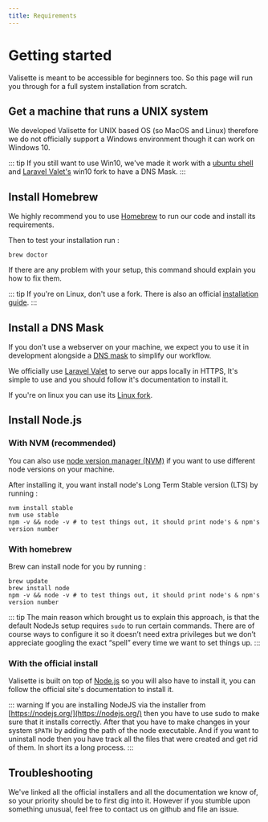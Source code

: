 ```yaml
---
title: Requirements
---
```

# Getting started

Valisette is meant to be accessible for beginners too. So this page will run you through for a full system installation from scratch.

## Get a machine that runs a UNIX system

We developed Valisette for UNIX based OS (so MacOS and Linux) therefore we do not officially support a Windows environment though it can work on Windows 10.

::: tip
If you still want to use Win10, we've made it work with a [ubuntu shell](https://www.howtogeek.com/249966/how-to-install-and-use-the-linux-bash-shell-on-windows-10/) and [Laravel Valet's](https://github.com/cretueusebiu/valet-windows) win10 fork to have a DNS Mask.
:::

## Install Homebrew

We highly recommend you to use [Homebrew](https://brew.sh/) to run our code and install its requirements.

Then to test your installation run :
```bash{4}
brew doctor
```

If there are any problem with your setup, this command should explain you how to fix them.

::: tip
If you're on Linux, don't use a fork. There is also an official [installation guide](https://docs.brew.sh/Homebrew-on-Linux).
:::

## Install a DNS Mask

If you don't use a webserver on your machine, we expect you to use it in development alongside a [DNS mask](https://en.m.wikipedia.org/wiki/Domain_masking) to simplify our workflow.

We officially use [Laravel Valet](https://laravel.com/docs/5.8/valet) to serve our apps locally in HTTPS, 
It's simple to use and you should follow it's documentation to install it. 

If you're on linux you can use its [Linux fork](https://github.com/cpriego/valet-linux).


## Install Node.js

### With NVM (recommended)

You can also use [node version manager (NVM)](https://github.com/creationix/nvm) if you want to use different node versions on your machine.

After installing it, you want install node's Long Term Stable version (LTS) by running :

```bash{4}
nvm install stable
nvm use stable
npm -v && node -v # to test things out, it should print node's & npm's version number
```

### With homebrew

Brew can install node for you by running :

```bash{4}
brew update
brew install node
npm -v && node -v # to test things out, it should print node's & npm's version number
```

::: tip
The main reason which brought us to explain this approach, is that the default NodeJs setup requires ``sudo`` to run certain commands. There are of course ways to configure it so it doesn’t need extra privileges but we don’t appreciate googling the exact “spell” every time we want to set things up.
:::

### With the official install

Valisette is built on top of [Node.js](https://nodejs.org/en/) so you will also have to install it, you can follow the official site's documentation to install it.

::: warning
If you are installing NodeJS via the installer from [https://nodejs.org/](https://nodejs.org/) then you have to use sudo to make sure that it installs correctly. After that you have to make changes in your system ``$PATH`` by adding the path of the node executable. And if you want to uninstall node then you have track all the files that were created and get rid of them. In short its a long process. 
:::

## Troubleshooting

We've linked all the official installers and all the documentation we know of, so your priority should be to first dig into it. However if you stumble upon something unusual, feel free to contact us on github and file an issue.